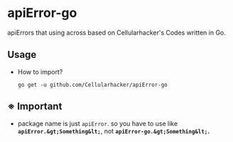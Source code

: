 # apiError-go
apiErrors that using across based on Cellularhacker's Codes written in Go.

## Usage
- How to import?
  ```shell
  go get -u github.com/Cellularhacker/apiError-go
  ```
## ※ Important
- package name is just `apiError`. so you have to use like **`apiError.&gt;Something&lt;`**, not **`apiError-go.&gt;Something&lt;`.**

